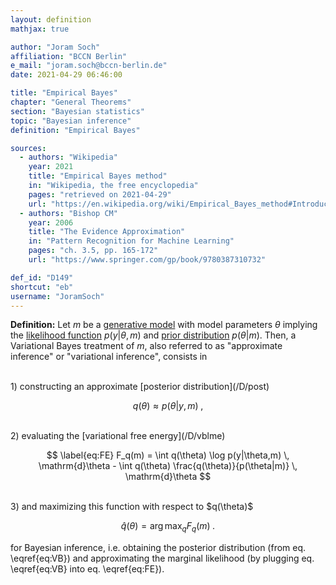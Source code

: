 ```yaml
---
layout: definition
mathjax: true

author: "Joram Soch"
affiliation: "BCCN Berlin"
e_mail: "joram.soch@bccn-berlin.de"
date: 2021-04-29 06:46:00

title: "Empirical Bayes"
chapter: "General Theorems"
section: "Bayesian statistics"
topic: "Bayesian inference"
definition: "Empirical Bayes"

sources:
  - authors: "Wikipedia"
    year: 2021
    title: "Empirical Bayes method"
    in: "Wikipedia, the free encyclopedia"
    pages: "retrieved on 2021-04-29"
    url: "https://en.wikipedia.org/wiki/Empirical_Bayes_method#Introduction"
  - authors: "Bishop CM"
    year: 2006
    title: "The Evidence Approximation"
    in: "Pattern Recognition for Machine Learning"
    pages: "ch. 3.5, pp. 165-172"
    url: "https://www.springer.com/gp/book/9780387310732"

def_id: "D149"
shortcut: "eb"
username: "JoramSoch"
---
```



**Definition:** Let $m$ be a [generative model](/D/gm) with model parameters $\theta$ implying the [likelihood function](/D/lf) $p(y \vert \theta, m)$ and [prior distribution](/D/prior) $p(\theta \vert m)$. Then, a Variational Bayes treatment of $m$, also referred to as "approximate inference" or "variational inference", consists in

<br>
1) constructing an approximate [posterior distribution](/D/post)

$$ \label{eq:post-vb}
q(\theta) \approx p(\theta \vert y, m) \; ,
$$

<br>
2) evaluating the [variational free energy](/D/vblme)

$$ \label{eq:FE}
F_q(m) = \int q(\theta) \log p(y|\theta,m) \, \mathrm{d}\theta - \int q(\theta) \frac{q(\theta)}{p(\theta|m)} \, \mathrm{d}\theta
$$

<br>
3) and maximizing this function with respect to $q(\theta)$

$$ \label{eq:VB}
\hat{q}(\theta) = \operatorname*{arg\,max}_{q} F_q(m) \; .
$$

for Bayesian inference, i.e. obtaining the posterior distribution (from eq. \eqref{eq:VB}) and approximating the marginal likelihood (by plugging eq. \eqref{eq:VB} into eq. \eqref{eq:FE}).